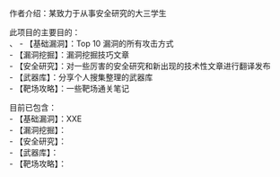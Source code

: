 作者介绍：某致力于从事安全研究的大三学生  
  
此项目的主要目的：  
 、      - 【基础漏洞】：Top 10 漏洞的所有攻击方式  
       - 【漏洞挖掘】：漏洞挖掘技巧文章  
       - 【安全研究】：对一些厉害的安全研究和新出现的技术性文章进行翻译发布  
       - 【武器库】：分享个人搜集整理的武器库  
       - 【靶场攻略】：一些靶场通关笔记  
  
目前已包含：  
       - 【基础漏洞】：XXE  
       - 【漏洞挖掘】：  
       - 【安全研究】：  
       - 【武器库】：  
       - 【靶场攻略】：  
  
